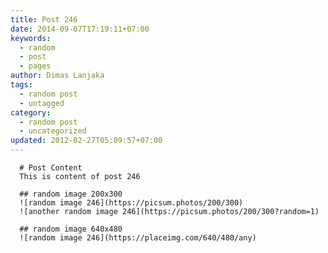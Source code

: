 ```yaml
---
title: Post 246
date: 2014-09-07T17:19:11+07:00
keywords:
  - random
  - post
  - pages
author: Dimas Lanjaka
tags:
  - random post
  - untagged
category:
  - random post
  - uncategorized
updated: 2012-02-27T05:09:57+07:00
---
```


      # Post Content
      This is content of post 246

      ## random image 200x300
      ![random image 246](https://picsum.photos/200/300)
      ![another random image 246](https://picsum.photos/200/300?random=1)

      ## random image 640x480
      ![random image 246](https://placeimg.com/640/480/any)
      